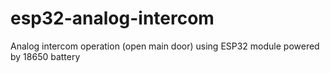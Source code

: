 # esp32-analog-intercom
Analog intercom operation (open main door) using ESP32 module powered by 18650 battery
